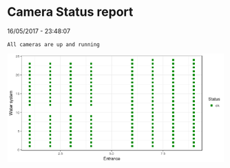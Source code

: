 Camera Status report
================
16/05/2017 - 23:48:07

    All cameras are up and running

![](camreport_files/figure-markdown_github/unnamed-chunk-2-1.png)
